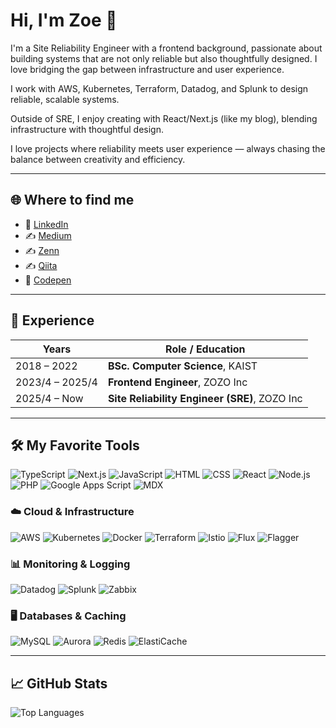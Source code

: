 # Hi, I'm Zoe 👋

I'm a Site Reliability Engineer with a frontend background, passionate about building systems that are not only reliable but also thoughtfully designed. I love bridging the gap between infrastructure and user experience.

I work with AWS, Kubernetes, Terraform, Datadog, and Splunk to design reliable, scalable systems.

Outside of SRE, I enjoy creating with React/Next.js (like my blog), blending infrastructure with thoughtful design.

I love projects where reliability meets user experience — always chasing the balance between creativity and efficiency.

---

## 🌐 Where to find me

- 💼 [LinkedIn](https://www.linkedin.com/in/sueun-lee)
- ✍️ [Medium](https://medium.com/@quicksilversel) 
- ✍️ [Zenn](https://zenn.dev/quicksilversel) 
- ✍️ [Qiita](https://qiita.com/quicksilversel)
- 🧙 [Codepen](https://codepen.io/quicksilversel)

---

## 📜 Experience

| Years           | Role / Education                                      |
|-----------------|-------------------------------------------------------|
| 2018 – 2022     | **BSc. Computer Science**, KAIST                      |
| 2023/4 – 2025/4   | **Frontend Engineer**, ZOZO Inc                            |
| 2025/4 – Now    | **Site Reliability Engineer (SRE)**, ZOZO Inc               |

---

## 🛠 My Favorite Tools

<img alt="TypeScript" src="https://img.shields.io/badge/TypeScript-007ACC.svg?logo=typescript&logoColor=white"> <img alt="Next.js" src="https://img.shields.io/badge/Next.js-000000.svg?logo=Next.js&logoColor=white">
<img alt="JavaScript" src="https://img.shields.io/badge/JavaScript-F7DF1E.svg?logo=javascript&logoColor=black">
<img alt="HTML" src="https://img.shields.io/badge/HTML-E34F26.svg?logo=html5&logoColor=white">
<img alt="CSS" src="https://img.shields.io/badge/CSS-1572B6.svg?logo=css3&logoColor=white">
<img alt="React" src="https://img.shields.io/badge/React-20232A.svg?logo=react&logoColor=61DAFB">
<img alt="Node.js" src="https://img.shields.io/badge/Node.js-43853D.svg?logo=node.js&logoColor=white">
<img alt="PHP" src="https://img.shields.io/badge/PHP-777BB4.svg?logo=php&logoColor=white">
<img alt="Google Apps Script" src="https://custom-icon-badges.demolab.com/badge/Google%20Apps%20Script-02569B.svg?logo=gs&logoColor=white">
<img alt="MDX" src="https://img.shields.io/badge/MDX-000000.svg?logo=mdx&logoColor=white">

### ☁️ Cloud & Infrastructure
<img alt="AWS" src="https://img.shields.io/badge/AWS-232F3E.svg?logo=aws&logoColor=white"> <img alt="Kubernetes" src="https://img.shields.io/badge/Kubernetes-326CE5.svg?logo=kubernetes&logoColor=white">
<img alt="Docker" src="https://img.shields.io/badge/Docker-2496ED.svg?logo=docker&logoColor=white">
<img alt="Terraform" src="https://img.shields.io/badge/Terraform-623CE4.svg?logo=terraform&logoColor=white">
<img alt="Istio" src="https://img.shields.io/badge/Istio-466BB0.svg?logo=istio&logoColor=white">
<img alt="Flux" src="https://img.shields.io/badge/Flux-4B5563.svg?logo=flux&logoColor=white">
<img alt="Flagger" src="https://img.shields.io/badge/Flagger-0096FF.svg?logo=flagger&logoColor=white">


### 📊 Monitoring & Logging
<img alt="Datadog" src="https://img.shields.io/badge/Datadog-632CA6.svg?logo=datadog&logoColor=white"> <img alt="Splunk" src="https://img.shields.io/badge/Splunk-000000.svg?logo=splunk&logoColor=white">
<img alt="Zabbix" src="https://img.shields.io/badge/Zabbix-FF0000.svg?logo=zabbix&logoColor=white">

### 🖥 Databases & Caching
<img alt="MySQL" src="https://img.shields.io/badge/MySQL-4479A1.svg?logo=mysql&logoColor=white"> <img alt="Aurora" src="https://img.shields.io/badge/Aurora-527FFF.svg?logo=amazon-aws&logoColor=white">
<img alt="Redis" src="https://img.shields.io/badge/Redis-DC382D.svg?logo=redis&logoColor=white">
<img alt="ElastiCache" src="https://img.shields.io/badge/ElastiCache-C925D1.svg?logo=amazon-aws&logoColor=white">

---


## 📈 GitHub Stats

![Top Languages](https://github-readme-stats.vercel.app/api/top-langs/?username=quicksilversel&layout=compact&theme=tokyonight&hide_border=true)  
